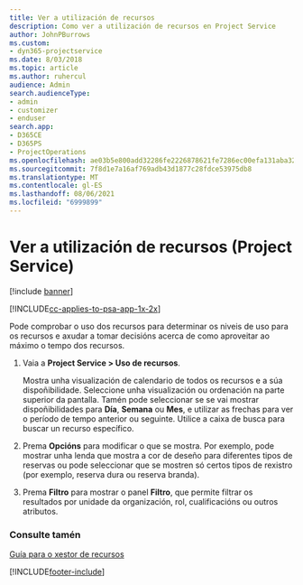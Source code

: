 ```yaml
---
title: Ver a utilización de recursos
description: Como ver a utilización de recursos en Project Service
author: JohnPBurrows
ms.custom:
- dyn365-projectservice
ms.date: 8/03/2018
ms.topic: article
ms.author: ruhercul
audience: Admin
search.audienceType:
- admin
- customizer
- enduser
search.app:
- D365CE
- D365PS
- ProjectOperations
ms.openlocfilehash: ae03b5e800add32286fe2226878621fe7286ec00efa131aba32957a63c9783cc
ms.sourcegitcommit: 7f8d1e7a16af769adb43d1877c28fdce53975db8
ms.translationtype: MT
ms.contentlocale: gl-ES
ms.lasthandoff: 08/06/2021
ms.locfileid: "6999899"
---
```

# <a name="view-resource-utilization-project-service"></a>Ver a utilización de recursos (Project Service)

[!include [banner](../includes/psa-now-project-operations.md)]

[!INCLUDE[cc-applies-to-psa-app-1x-2x](../includes/cc-applies-to-psa-app-1x-2x.md)]

Pode comprobar o uso dos recursos para determinar os niveis de uso para os recursos e axudar a tomar decisións acerca de como aproveitar ao máximo o tempo dos recursos.  
  
1. Vaia a **Project Service > Uso de recursos**. 

     Mostra unha visualización de calendario de todos os recursos e a súa dispoñibilidade. Seleccione unha visualización ou ordenación na parte superior da pantalla. Tamén pode seleccionar se se vai mostrar dispoñibilidades para **Día**, **Semana** ou **Mes**, e utilizar as frechas para ver o período de tempo anterior ou seguinte. Utilice a caixa de busca para buscar un recurso específico.      
  
2. Prema **Opcións** para modificar o que se mostra. Por exemplo, pode mostrar unha lenda que mostra a cor de deseño para diferentes tipos de reservas ou pode seleccionar que se mostren só certos tipos de rexistro (por exemplo, reserva dura ou reserva branda).  

3. Prema **Filtro** para mostrar o panel **Filtro**, que permite filtrar os resultados por unidade da organización, rol, cualificacións ou outros atributos.  
  
### <a name="see-also"></a>Consulte tamén  
 [Guía para o xestor de recursos](../psa/resource-manager-guide.md)


[!INCLUDE[footer-include](../includes/footer-banner.md)]